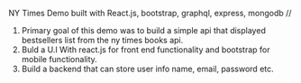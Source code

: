 NY Times Demo built with React.js, bootstrap, graphql, express, mongodb 
//
1. Primary goal of this demo was to build a simple api that displayed bestsellers list from the ny times books api.
2. Buld a U.I With react.js for front end functionality and bootstrap for mobile functionality.
3. Build a backend that can store user info name, email, password etc. 

